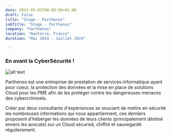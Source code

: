 ```yaml
---
date: 2024-05-05T00:00:00+01:00
draft: false
title: "Stage - Parthenos"
jobTitle: "Stage - Parthenos"
company: "Parthenos"
location: "Nanterre, France"
duration: "Mai 2024 - Juillet 2024"

---
```

### En avant la CyberSécurité !

![alt text](https://yt3.googleusercontent.com/AZKX2pqHbBIEl2r1mRTVnv-ZrlkQCBVvtQ69_rCmc3m5CD9VaUagZ7S3HFJ7iDLl3PiyeqKj=s160-c-k-c0x00ffffff-no-rj)

Parthenos est une entreprise de prestation de services informatique ayant pour coeur, la protection des données et la mise en place de solutions Cloud pour les PME afin de les protéger contre les dangereuses menaces des cybercriminels.

Créer par deux consultants d'expériences se souciant de mettre en sécurité les nombreuses informations qui nous appartiennent, ces derniers proposent d'hébérger les données de leurs clients (principalement déstiné envers les avocats) sur un Cloud sécurisé, chiffré et sauvegardé réguilerement.
